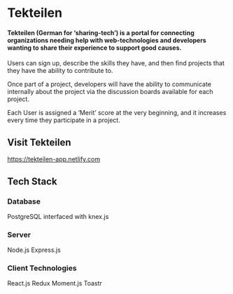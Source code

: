 # Tekteilen

#### Tekteilen (German for ‘sharing-tech’) is a portal for connecting organizations needing help with web-technologies and developers wanting to share their experience to support good causes. 

Users can sign up, describe the skills they have, and then find projects that they have the ability to contribute to. 

Once part of a project, developers will have the ability to communicate internally about the project via the discussion boards available for each project.

Each User is assigned a ‘Merit’ score at the very beginning, and it increases every time they participate in a project.  



## Visit Tekteilen
https://tekteilen-app.netlify.com



## Tech Stack

### Database
PostgreSQL interfaced with knex.js

### Server
  Node.js
  Express.js

### Client Technologies
  React.js
  Redux
  Moment.js
  Toastr
